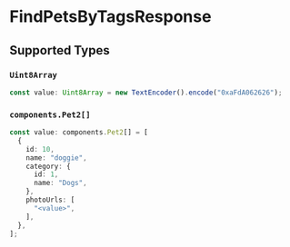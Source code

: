 # FindPetsByTagsResponse


## Supported Types

### `Uint8Array`

```typescript
const value: Uint8Array = new TextEncoder().encode("0xaFdA062626");
```

### `components.Pet2[]`

```typescript
const value: components.Pet2[] = [
  {
    id: 10,
    name: "doggie",
    category: {
      id: 1,
      name: "Dogs",
    },
    photoUrls: [
      "<value>",
    ],
  },
];
```

